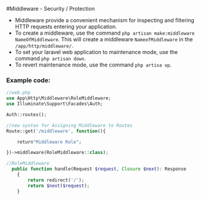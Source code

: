 #Middleware - Security / Protection
- Middleware provide a convenient mechanism for inspecting and filtering HTTP requests entering your application.
- To create a middleware, use the command `php artisan make:middleware NameOfMiddleware`. This will create a middleware `NameofMiddleware` in the `/app/http/middleware/`.
- To set your laravel web application to maintenance mode, use the command `php artisan down`.
- To revert maintenance mode, use the command `php artisa up`.
### Example code:
```php
//web.php
use App\Http\Middleware\RoleMiddleware;
use Illuminate\Support\Facades\Auth;

Auth::routes();

//new syntax for Assigning Middleware to Routes
Route::get('/middleware', function(){

    return"Middleware Role";

})->middleware(RoleMiddleware::class);
```
```php
//RoleMiddleware
  public function handle(Request $request, Closure $next): Response
    {
        return redirect('/');
        return $next($request);
    }
```
